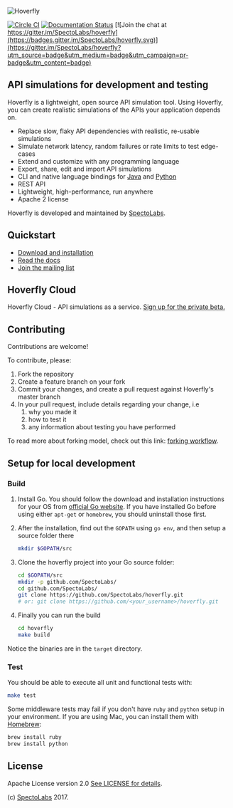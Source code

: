 ![Hoverfly](https://raw.githubusercontent.com/SpectoLabs/hoverfly/master/hoverfly_logo.png)

[![Circle CI][CircleCI-Image]][CircleCI-Url] 
[![Documentation Status](https://readthedocs.org/projects/hoverfly/badge/?version=latest)](http://hoverfly.readthedocs.io/en/latest/?badge=latest)
[![Join the chat at https://gitter.im/SpectoLabs/hoverfly](https://badges.gitter.im/SpectoLabs/hoverfly.svg)](https://gitter.im/SpectoLabs/hoverfly?utm_source=badge&utm_medium=badge&utm_campaign=pr-badge&utm_content=badge)

## API simulations for development and testing

Hoverfly is a lightweight, open source API simulation tool. Using Hoverfly, you can create realistic simulations of the APIs your application depends on.

* Replace slow, flaky API dependencies with realistic, re-usable simulations
* Simulate network latency, random failures or rate limits to test edge-cases
* Extend and customize with any programming language
* Export, share, edit and import API simulations
* CLI and native language bindings for [Java](https://hoverfly-java.readthedocs.io/en/latest/) and [Python](https://hoverpy.readthedocs.io/en/latest/)
* REST API
* Lightweight, high-performance, run anywhere
* Apache 2 license

Hoverfly is developed and maintained by [SpectoLabs](https://specto.io).

## Quickstart

* [Download and installation](https://hoverfly.readthedocs.io/en/latest/pages/introduction/downloadinstallation.html)
* [Read the docs](https://hoverfly.readthedocs.io)
* [Join the mailing list](https://groups.google.com/a/specto.io/forum/#!forum/hoverfly)

## Hoverfly Cloud

Hoverfly Cloud - API simulations as a service. [Sign up for the private beta.](https://hoverfly.io/hoverfly-cloud)

## Contributing

Contributions are welcome!

To contribute, please:

1. Fork the repository
1. Create a feature branch on your fork
1. Commit your changes, and create a pull request against Hoverfly's master branch
1. In your pull request, include details regarding your change, i.e
    1. why you made it
    1. how to test it
    1. any information about testing you have performed

To read more about forking model, check out this link: [forking workflow](https://www.atlassian.com/git/tutorials/comparing-workflows/forking-workflow).


## Setup for local development

### Build
1. Install Go. You should follow the download and installation instructions for your OS from [official Go website](https://golang.org/dl). If you have installed Go before 
using either `apt-get` or `homebrew`, you should uninstall those first.
1. After the installation, find out the `GOPATH` using `go env`, and then setup a source folder there

    ```bash
    mkdir $GOPATH/src
    ```
1. Clone the hoverfly project into your Go source folder:
    ```bash
    cd $GOPATH/src
    mkdir -p github.com/SpectoLabs/
    cd github.com/SpectoLabs/
    git clone https://github.com/SpectoLabs/hoverfly.git
    # or: git clone https://github.com/<your_username>/hoverfly.git
    ```
1. Finally you can run the build

    ```bash
    cd hoverfly
    make build 
    ```

Notice the binaries are in the ``target`` directory.


### Test

You should be able to execute all unit and functional tests with: 

```bash
make test
```

Some middleware tests may fail if you don't have `ruby` and `python` setup in your environment. If you are using Mac, you can install them with [Homebrew](https://brew.sh/):
```bash
brew install ruby
brew install python
``` 


## License

Apache License version 2.0 [See LICENSE for details](https://github.com/SpectoLabs/hoverfly/blob/master/LICENSE).

(c) [SpectoLabs](https://specto.io) 2017.

[CircleCI-Image]: https://circleci.com/gh/SpectoLabs/hoverfly.svg?style=shield
[CircleCI-Url]: https://circleci.com/gh/SpectoLabs/hoverfly
